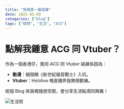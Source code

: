 ```yaml
---
title: "我嘅第一篇隨筆"
date: 2025-05-09
categories: ["blog"]
tags: ["隨想", "生活", "ACG"]
---
```

# 點解我鍾意 ACG 同 Vtuber？

作為一個香港仔，我同 ACG 同 Vtuber 結緣係因為：

- **動漫**：細個睇《新世紀福音戰士》入坑。
- **Vtuber**：Hololive 嘅直播畀我無限歡樂。

呢個 Blog 係我嘅隨想空間，會分享生活點滴同興趣！

![生活照](images/blog/life-photo.jpg)